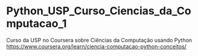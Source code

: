 # Python_USP_Curso_Ciencias_da_Computacao_1
Curso da USP no Coursera sobre Ciências da Computação usando Python
https://www.coursera.org/learn/ciencia-computacao-python-conceitos/
